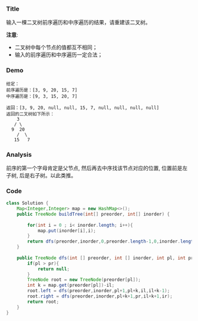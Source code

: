 ### Title
输入一棵二叉树前序遍历和中序遍历的结果，请重建该二叉树。

**注意**:

* 二叉树中每个节点的值都互不相同；
* 输入的前序遍历和中序遍历一定合法；
### Demo
```
给定：
前序遍历是：[3, 9, 20, 15, 7]
中序遍历是：[9, 3, 15, 20, 7]

返回：[3, 9, 20, null, null, 15, 7, null, null, null, null]
返回的二叉树如下所示：
    3
   / \
  9  20
    /  \
   15   7
```
### Analysis

前序的第一个字母肯定是父节点, 然后再去中序找该节点对应的位置, 位置前是左子树, 后是右子树。以此类推。
### Code

```java
class Solution {
    Map<Integer,Integer> map = new HashMap<>();
    public TreeNode buildTree(int[] preorder, int[] inorder) {
        
        for(int i = 0 ; i< inorder.length; i++){
            map.put(inorder[i],i);
        }
        return dfs(preorder,inorder,0,preorder.length-1,0,inorder.length-1);
    }
    
    public TreeNode dfs(int [] preorder, int [] inorder, int pl, int pr, int il, int ir){
        if(pl > pr){
            return null;
        }
        TreeNode root = new TreeNode(preorder[pl]);
        int k = map.get(preorder[pl])-il;
        root.left = dfs(preorder,inorder,pl+1,pl+k,il,il+k-1);
        root.right = dfs(preorder,inorder,pl+k+1,pr,il+k+1,ir);
        return root;
    }
}
```
